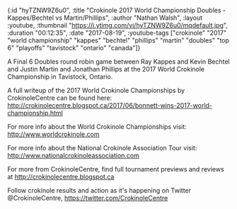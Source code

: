 {:id "hyTZNW9Z6u0",
 :title
 "Crokinole 2017 World Championship Doubles - Kappes/Bechtel vs Martin/Phillips",
 :author "Nathan Walsh",
 :layout :youtube,
 :thumbnail "https://i.ytimg.com/vi/hyTZNW9Z6u0/mqdefault.jpg",
 :duration "00:12:35",
 :date "2017-08-19",
 :youtube-tags
 ["crokinole"
  "2017"
  "world championship"
  "kappes"
  "bechtel"
  "phillips"
  "martin"
  "doubles"
  "top 6"
  "playoffs"
  "tavistock"
  "ontario"
  "canada"]}


A Final 6 Doubles round robin game between Ray Kappes and Kevin Bechtel and Justin Martin and Jonathan Phillips at the 2017 World Crokinole Championship in Tavistock, Ontario.

A full writeup of the 2017 World Crokinole Championships by CrokinoleCentre can be found here: http://crokinolecentre.blogspot.ca/2017/06/bonnett-wins-2017-world-championship.html

For more info about the World Crokinole Championships visit: http://www.worldcrokinole.com

For more info about the National Crokinole Association Tour visit: http://www.nationalcrokinoleassociation.com

For more from CrokinoleCentre, find full tournament previews and reviews at http://crokinolecentre.blogspot.ca

Follow crokinole results and action as it's happening on Twitter @CrokinoleCentre, https://twitter.com/CrokinoleCentre
